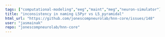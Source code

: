 ```yaml
---
tags: ["computational-modeling","eeg","maint","meg","neuron-simulator"]
title: "inconsistency in naming L5Pyr vs L5_pyramidal"
html_url: "https://github.com/jonescompneurolab/hnn-core/issues/148"
user: "jasmainak"
repo: "jonescompneurolab/hnn-core"
---
```



